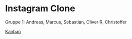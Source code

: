 # Instagram Clone
Gruppe 1:
Andreas, Marcus, Sebastian, Oliver R, Christoffer

[Kanban](https://trello.com/b/ZHqlqat6/instagram-clone-gruppe-1)
